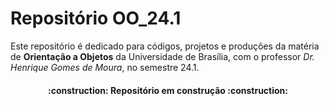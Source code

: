 # Repositório OO_24.1
Este repositório é dedicado para códigos, projetos e produções da matéria de **Orientação a Objetos** da Universidade de Brasília, com o professor *Dr. Henrique Gomes de Moura*, no semestre 24.1. 
<h4 align="center"> 
    :construction:  Repositório em construção  :construction:
</h4>
